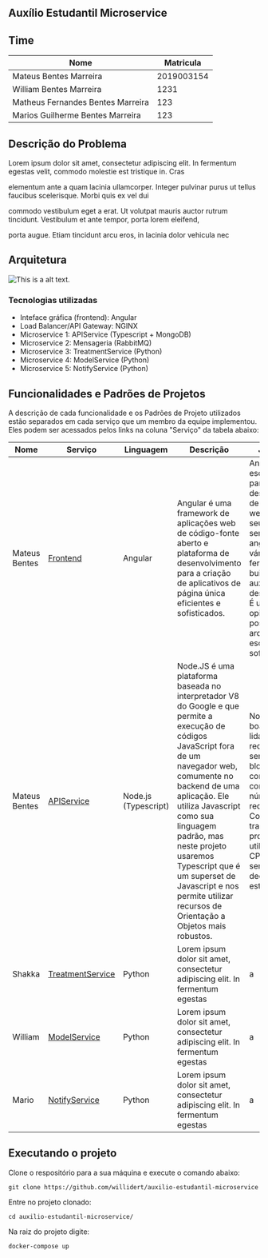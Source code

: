 ## Auxílio Estudantil Microservice

## Time 

|Nome|Matricula|
|-|-|
|Mateus Bentes Marreira| 2019003154|
|William Bentes Marreira| 1231 | 
|Matheus Fernandes Bentes Marreira| 123|
|Marios Guilherme Bentes Marreira| 123

## Descrição do Problema

Lorem ipsum dolor sit amet, consectetur adipiscing elit. In fermentum egestas velit, commodo molestie est tristique in. Cras

elementum ante a quam lacinia ullamcorper. Integer pulvinar purus ut tellus faucibus scelerisque. Morbi quis ex vel dui 

commodo vestibulum eget a erat. Ut volutpat mauris auctor rutrum tincidunt. Vestibulum et ante tempor, porta lorem eleifend, 

porta augue. Etiam tincidunt arcu eros, in lacinia dolor vehicula nec

## Arquitetura

![This is a alt text.](https://cdn.discordapp.com/attachments/640981909777940521/866457695653855232/arch2.png)

### Tecnologias utilizadas

* Inteface gráfica (frontend):  Angular 
* Load Balancer/API Gateway: NGINX 
* Microservice 1: APIService (Typescript + MongoDB) 
* Microservice 2: Mensageria (RabbitMQ) 
* Microservice 3: TreatmentService (Python) 
* Microservice 4: ModelService (Python) 
* Microservice 5: NotifyService (Python) 

## Funcionalidades e Padrões de Projetos 
A descrição de cada funcionalidade e os Padrões de Projeto utilizados estão separados em cada serviço que um membro da equipe implementou. Eles podem ser acessados pelos links na coluna "Serviço" da tabela abaixo:

|Nome|Serviço|Linguagem|Descrição|Justificativa|
|-|-|-|---------------------|-|
|Mateus Bentes|[Frontend](https://github.com/willidert/auxilio-estudantil-microservice/tree/main/web)|Angular|Angular é uma framework de aplicações web de código-fonte aberto e plataforma de desenvolvimento para a criação de aplicativos de página única eficientes e sofisticados.|Angular é uma escolha popular para desenvolvimento de aplicações web, diferente de seus semelhantes, angular tem várias ferramentas built-in que auxiliam no desenvolvimento. É um framework opinativo e possui uma arquitetura escalável e bem sofisticada.|
|Mateus Bentes|[APIService](https://github.com/willidert/auxilio-estudantil-microservice/tree/main/api)|Node.js (Typescript)|Node.JS é uma plataforma baseada no interpretador V8 do Google e que permite a execução de códigos JavaScript fora de um navegador web, comumente no backend de uma aplicação. Ele utiliza Javascript como sua linguagem padrão, mas neste projeto usaremos Typescript que é um superset de Javascript e nos permite utilizar recursos de Orientação a Objetos mais robustos.|Node.JS é uma boa opção para lidar com requisições por ser I/O não bloqueante ele consegue lidar com uma grande número de requisições. Como não vamos trabalhar com processos que utilizam muito da CPU, ele passa a ser uma opção decente para este propósito.|
|Shakka|[TreatmentService]()|Python|Lorem ipsum dolor sit amet, consectetur adipiscing elit. In fermentum egestas|a|
|William|[ModelService](https://github.com/willidert/auxilio-estudantil-microservice/tree/main/model)|Python|Lorem ipsum dolor sit amet, consectetur adipiscing elit. In fermentum egestas|a|
|Mario|[NotifyService]()|Python|Lorem ipsum dolor sit amet, consectetur adipiscing elit. In fermentum egestas|a|


## Executando o projeto 

Clone o respositório para a sua máquina e execute o comando abaixo: 

```
git clone https://github.com/willidert/auxilio-estudantil-microservice
```
Entre no projeto clonado: 
```
cd auxilio-estudantil-microservice/
```
Na raiz do projeto  digite: 
```
docker-compose up 
```
